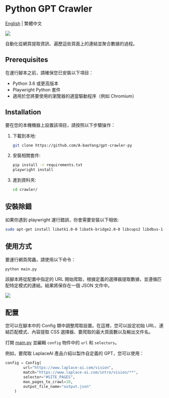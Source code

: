 # Python GPT Crawler
[English](README-zh.md) | 繁體中文

![](https://i.imgur.com/ywvxH5W.gif)

自動化從網頁提取資訊、遍歷這些頁面上的連結並聚合數據的過程。

## Prerequisites

在運行腳本之前，請確保您已安裝以下項目：
- Python 3.6 或更高版本
- Playwright Python 套件
- 適用於您將要使用的瀏覽器的適當驅動程序（例如 Chromium）

## Installation

要在您的本機機器上設置該項目，請按照以下步驟操作：

1. 下載到本地:
   ```bash
   git clone https://github.com/A-baoYang/gpt-crawler-py
   ```
2. 安裝相關套件:
   ```bash
   pip install -r requirements.txt
   playwright install
   ```
3. 進到資料夾:
   ```bash
   cd crawler/
   ```

## 安裝除錯
如果你遇到 playwright 運行錯誤，你會需要安裝以下相依:
```bash
sudo apt-get install libatk1.0-0 libatk-bridge2.0-0 libcups2 libdbus-1-3 libxkbcommon0 libatspi2.0-0 libxcomposite1 libxrandr2 libgbm1 libasound2
```

## 使用方式
要運行網頁爬蟲，請使用以下命令：
```bash
python main.py
```
該腳本將從配置中指定的 URL 開始爬取，根據定義的選擇器提取數據，並遵循匹配特定模式的連結。結果將保存在一個 JSON 文件中。

![](https://i.imgur.com/4tLHFAo.png)

## 配置
您可以在腳本中的 Config 類中調整爬取設置。在這裡，您可以設定初始 URL、連結匹配模式、內容提取 CSS 選擇器、要爬取的最大頁面數以及輸出文件名。

打開 [main.py](crawler/main.py) 並編輯 `config` 物件中的 `url` 和 `selectors`。

例如，要爬取 LaplaceAI 產品介紹以製作自定義的 GPT，您可以使用：


```python
config = Config(
        url="https://www.laplace-ai.com/vision",
        match="https://www.laplace-ai.com/intro/vision/**",
        selector="#SITE_PAGES",
        max_pages_to_crawl=10,
        output_file_name="output.json"
    )
```
